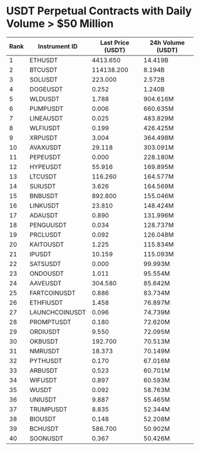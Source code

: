# USDT Perpetual Contracts with Daily Volume > $50 Million

| Rank | Instrument ID | Last Price (USDT) | 24h Volume (USDT) |
|------|---------------|-------------------|-------------------|
| 1 | ETHUSDT | 4413.650 | 14.419B |
| 2 | BTCUSDT | 114138.200 | 8.194B |
| 3 | SOLUSDT | 223.000 | 2.572B |
| 4 | DOGEUSDT | 0.252 | 1.240B |
| 5 | WLDUSDT | 1.788 | 904.616M |
| 6 | PUMPUSDT | 0.006 | 660.635M |
| 7 | LINEAUSDT | 0.025 | 483.829M |
| 8 | WLFIUSDT | 0.199 | 426.425M |
| 9 | XRPUSDT | 3.004 | 364.498M |
| 10 | AVAXUSDT | 29.118 | 303.091M |
| 11 | PEPEUSDT | 0.000 | 228.180M |
| 12 | HYPEUSDT | 55.916 | 169.895M |
| 13 | LTCUSDT | 116.260 | 164.577M |
| 14 | SUIUSDT | 3.626 | 164.569M |
| 15 | BNBUSDT | 892.800 | 155.046M |
| 16 | LINKUSDT | 23.810 | 148.424M |
| 17 | ADAUSDT | 0.890 | 131.996M |
| 18 | PENGUUSDT | 0.034 | 128.737M |
| 19 | PRCLUSDT | 0.092 | 126.048M |
| 20 | KAITOUSDT | 1.225 | 115.834M |
| 21 | IPUSDT | 10.159 | 115.093M |
| 22 | SATSUSDT | 0.000 | 99.993M |
| 23 | ONDOUSDT | 1.011 | 95.554M |
| 24 | AAVEUSDT | 304.580 | 85.642M |
| 25 | FARTCOINUSDT | 0.886 | 83.734M |
| 26 | ETHFIUSDT | 1.458 | 76.897M |
| 27 | LAUNCHCOINUSDT | 0.096 | 74.739M |
| 28 | PROMPTUSDT | 0.180 | 72.620M |
| 29 | ORDIUSDT | 9.550 | 72.095M |
| 30 | OKBUSDT | 192.700 | 70.513M |
| 31 | NMRUSDT | 18.373 | 70.149M |
| 32 | PYTHUSDT | 0.170 | 67.016M |
| 33 | ARBUSDT | 0.523 | 60.701M |
| 34 | WIFUSDT | 0.897 | 60.593M |
| 35 | WUSDT | 0.092 | 58.763M |
| 36 | UNIUSDT | 9.887 | 55.465M |
| 37 | TRUMPUSDT | 8.835 | 52.344M |
| 38 | BIOUSDT | 0.148 | 52.208M |
| 39 | BCHUSDT | 586.700 | 50.902M |
| 40 | SOONUSDT | 0.367 | 50.426M |
